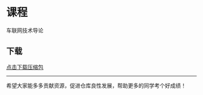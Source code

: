 # 课程

车联网技术导论

## 下载

[点击下载压缩包](https://minhaskamal.github.io/DownGit/#/home?url=https://github.com/Royfor12/CQUT-electronic-information-engineering/tree/main/%E8%AF%BE%E7%A8%8B%E7%9B%AE%E5%BD%95/%E8%BD%A6%E8%81%94%E7%BD%91%E6%8A%80%E6%9C%AF%E5%AF%BC%E8%AE%BA_%E5%8F%82%E8%80%83%E8%B5%84%E6%96%99)

---

希望大家能多多贡献资源，促进仓库良性发展，帮助更多的同学考个好成绩！